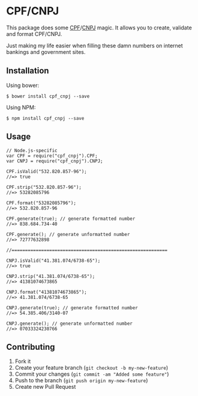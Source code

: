 # CPF/CNPJ

This package does some [CPF](http://en.wikipedia.org/wiki/Cadastro_de_Pessoas_F%C3%ADsicas)/[CNPJ](http://en.wikipedia.org/wiki/CNPJ) magic. It allows you to create, validate and format CPF/CNPJ.

Just making my life easier when filling these damn numbers on internet bankings and government sites.

## Installation

Using bower:

    $ bower install cpf_cnpj --save

Using NPM:

    $ npm install cpf_cnpj --save

## Usage

    // Node.js-specific
    var CPF = require("cpf_cnpj").CPF;
    var CNPJ = require("cpf_cnpj").CNPJ;

    CPF.isValid("532.820.857-96");
    //=> true

    CPF.strip("532.820.857-96");
    //=> 53282085796

    CPF.format("53282085796");
    //=> 532.820.857-96

    CPF.generate(true); // generate formatted number
    //=> 838.684.734-40

    CPF.generate(); // generate unformatted number
    //=> 72777632898

    //==========================================================

    CNPJ.isValid("41.381.074/6738-65");
    //=> true

    CNPJ.strip("41.381.074/6738-65");
    //=> 41381074673865

    CNPJ.format("41381074673865");
    //=> 41.381.074/6738-65

    CNPJ.generate(true); // generate formatted number
    //=> 54.385.406/3140-07

    CNPJ.generate(); // generate unformatted number
    //=> 07033324230766

## Contributing

1. Fork it
2. Create your feature branch (`git checkout -b my-new-feature`)
3. Commit your changes (`git commit -am "Added some feature"`)
4. Push to the branch (`git push origin my-new-feature`)
5. Create new Pull Request
